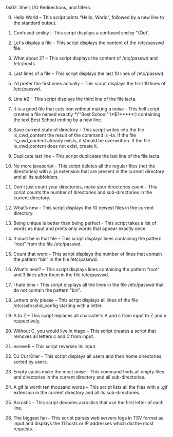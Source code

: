 0x02. Shell, I/O Redirections, and filters: 

0. Hello World – This script prints “Hello, World”, followed by a new line to the standard output.

1. Confused smiley – This script displays a confused smiley "(Ôo)'.

2. Let's display a file – This script displays the content of the /etc/passwd file.

3. What about 2? – This script displays the content of /etc/passwd and /etc/hosts.

4. Last lines of a file – This script displays the last 10 lines of /etc/passwd.

5. I'd prefer the first ones actually – This script displays the first 10 lines of /etc/passwd.

6. Line #2 - This script displays the third line of the file iacta.

7. It is a good file that cuts iron without making a noise - This hell script creates a file named exactly \*\\'"Best School"\'\\*$\?\*\*\*\*\*:) containing the text Best School ending by a new line.

8. Save current state of directory - This script writes into the file ls_cwd_content the result of the command ls -la. If the file ls_cwd_content already exists, it should be overwritten. If the file ls_cwd_content does not exist, create it.

9. Duplicate last line - This script duplicates the last line of the file iacta.

10. No more javascript - This script deletes all the regular files (not the directories) with a .js extension that are present in the current directory and all its subfolders.

11. Don't just count your directories, make your directories count - This script counts the number of directories and sub-directories in the current directory.

12. What’s new - This script displays the 10 newest files in the current directory.

13. Being unique is better than being perfect - This script takes a list of words as input and prints only words that appear exactly once.

14. It must be in that file – This script displays lines containing the pattern “root” from the file /etc/passwd.

15. Count that word – This script displays the number of lines that contain the pattern “bin” in the file /etc/passwd.

16. What's next? – This script displays lines containing the pattern “root” and 3 lines after them in the file /etc/passwd.

17. I hate bins – This script displays all the lines in the file /etc/passwd that do not contain the pattern “bin”.

18. Letters only please – This script displays all lines of the file /etc/ssh/sshd_config starting with a letter.

19. A to Z – This script replaces all character’s A and c from input to Z and e respectively.

20. Without C, you would live in hiago – This script creates a script that removes all letters c and C from input.

21. esreveR – This script reverses its input.

22. DJ Cut Killer - This script displays all users and their home directories, sorted by users.

23. Empty casks make the most noise - This command finds all empty files and directories in the current directory and all sub-directories.

24. A gif is worth ten thousand words – This script lists all the files with a .gif extension in the current directory and all its sub-directories.

25. Acrostic – This script decodes acrostics that use the first letter of each line.

26. The biggest fan - This script parses web servers logs in TSV format as input and displays the 11 hosts or IP addresses which did the most requests.
